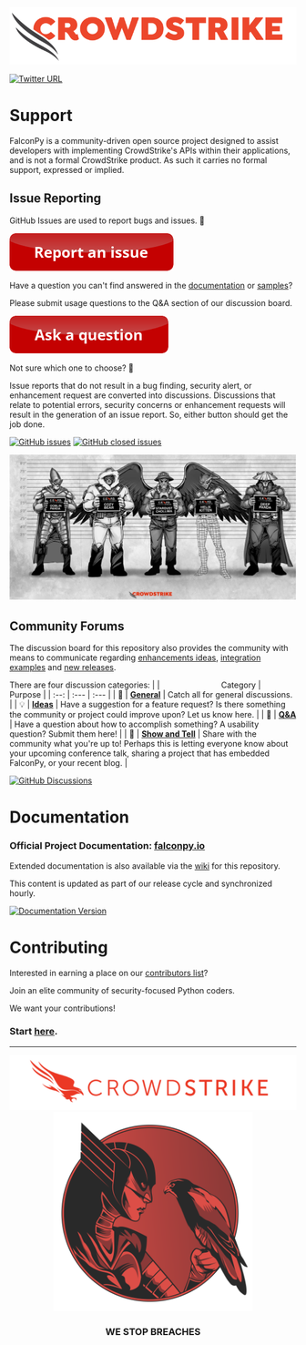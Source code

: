 ![CrowdStrike FalconPy](https://raw.githubusercontent.com/CrowdStrike/falconpy/main/docs/asset/cs-logo.png)

[![Twitter URL](https://img.shields.io/twitter/url?label=Follow%20%40CrowdStrike&style=social&url=https%3A%2F%2Ftwitter.com%2FCrowdStrike)](https://twitter.com/CrowdStrike)

# Support
FalconPy is a community-driven open source project designed to assist developers with implementing CrowdStrike's APIs within their applications, and is not a formal CrowdStrike product.
As such it carries no formal support, expressed or implied.

## Issue Reporting

GitHub Issues are used to report bugs and issues. 🐛

[![Report Issue](https://raw.githubusercontent.com/CrowdStrike/falconpy/main/docs/asset/report-issue.png)](https://github.com/CrowdStrike/falconpy/issues/new/choose)

Have a question you can't find answered in the [documentation](https://falconpy.io) or [samples](https://github.com/CrowdStrike/falconpy/tree/main/samples)?

Please submit usage questions to the Q&A section of our discussion board.

[![Discussions](https://raw.githubusercontent.com/CrowdStrike/falconpy/main/docs/asset/ask-a-question.png)](https://github.com/CrowdStrike/falconpy/discussions?discussions_q=category%3AQ%26A)

Not sure which one to choose? :thinking:

Issue reports that do not result in a bug finding, security alert, or enhancement request are converted into discussions. Discussions that relate to potential errors, security concerns or enhancement requests will result in the generation of an issue report.  So, either button should get the job done.

[![GitHub issues](https://img.shields.io/github/issues-raw/crowdstrike/falconpy?logo=github)](https://github.com/CrowdStrike/falconpy/issues?q=is%3Aopen+is%3Aissue)
[![GitHub closed issues](https://img.shields.io/github/issues-closed-raw/crowdstrike/falconpy?color=green&logo=github)](https://github.com/CrowdStrike/falconpy/issues?q=is%3Aissue+is%3Aclosed)

![Adversary Lineup](docs/asset/adversary-lineup-2.png)

## Community Forums
The discussion board for this repository also provides the community with means to communicate regarding [enhancements ideas](https://github.com/CrowdStrike/falconpy/discussions?discussions_q=category%3AIdeas), [integration examples](https://github.com/CrowdStrike/falconpy/discussions/496) and [new releases](https://github.com/CrowdStrike/falconpy/discussions?discussions_q=category%3A%22Show+and+tell%22).

There are four discussion categories:
| | <img width=100> Category | <BR/> Purpose |
| :--: | :--- | :--- |
| :speech_balloon: | [**General**](https://github.com/CrowdStrike/falconpy/discussions?discussions_q=category%3AGeneral) | Catch all for general discussions. |
| :bulb: | [**Ideas**](https://github.com/CrowdStrike/falconpy/discussions?discussions_q=category%3AIdeas) | Have a suggestion for a feature request? Is there something the community or project could improve upon? Let us know here. |
| :pray: | [**Q&A**](https://github.com/CrowdStrike/falconpy/discussions?discussions_q=category%3AQ%26A) | Have a question about how to accomplish something? A usability question? Submit them here! |
| :raised_hands: | [**Show and Tell**](https://github.com/CrowdStrike/falconpy/discussions?discussions_q=category%3A%22Show+and+tell%22) | Share with the community what you're up to! Perhaps this is letting everyone know about your upcoming conference talk, sharing a project that has embedded FalconPy, or your recent blog. |

[![GitHub Discussions](https://img.shields.io/github/discussions/CrowdStrike/falconpy?logo=github&logoColor=white)](https://github.com/CrowdStrike/falconpy/discussions)

# Documentation
### Official Project Documentation: [falconpy.io](https://falconpy.io)

Extended documentation is also available via the [wiki](https://github.com/CrowdStrike/falconpy/wiki) for this repository.

This content is updated as part of our release cycle and synchronized hourly.

[![Documentation Version](https://img.shields.io/endpoint?url=https%3A%2F%2Ffalconpy.io%2F_version.json&label=documentation%20version)](https://falconpy.io)

# Contributing
Interested in earning a place on our [contributors list](https://github.com/CrowdStrike/falconpy/blob/main/AUTHORS.md#contributors)?

Join an elite community of security-focused Python coders.

We want your contributions!

### Start [here](https://github.com/CrowdStrike/falconpy/blob/main/CONTRIBUTING.md).

---


<p align="center"><img src="https://raw.githubusercontent.com/CrowdStrike/falconpy/main/docs/asset/cs-logo-footer.png"><BR/><img width="350px" src="docs/asset/alliance_team.png"></P>
<h3><P align="center">WE STOP BREACHES <BR/></P></h3>